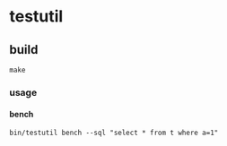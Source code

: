 # testutil

## build

```shell
make
```

### usage

#### bench

```shell
bin/testutil bench --sql "select * from t where a=1"
```
